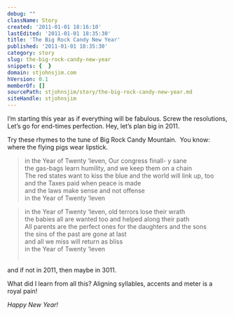 ```yaml
---
debug: ""
className: Story
created: '2011-01-01 18:16:10'
lastEdited: '2011-01-01 18:35:30'
title: 'The Big Rock Candy New Year'
published: '2011-01-01 18:35:30'
category: story
slug: the-big-rock-candy-new-year
snippets: {  }
domain: stjohnsjim.com
hVersion: 0.1
memberOf: []
sourcePath: stjohnsjim/story/the-big-rock-candy-new-year.md
siteHandle: stjohnsjim
---
```

I&rsquo;m starting this year as if everything will be fabulous. Screw the resolutions, Let&rsquo;s go for end-times perfection. Hey, let&rsquo;s plan big in 2011.

Try these rhymes to the tune of Big Rock Candy Mountain. &nbsp;You know: where the flying pigs wear lipstick.

> in the Year of Twenty &lsquo;leven, Our congress finall- y sane  
> the gas-bags learn humility, and we keep them on a chain  
> The red states want to kiss the blue and the world will link up, too  
> and the Taxes paid when peace is made  
> and the laws make sense and not offense  
> in the Year of Twenty &lsquo;leven

> in the Year of Twenty &lsquo;leven, old terrors lose their wrath  
> the babies all are wanted too and helped along their path  
> All parents are the perfect ones for the daughters and the sons  
> the sins of the past are gone at last  
> and all we miss will return as bliss  
> in the Year of Twenty &lsquo;leven  
> &nbsp;

and if not in 2011, then maybe in 3011.

What did I learn from all this? Aligning syllables, accents and meter is a royal pain!

_Happy New Year!_

